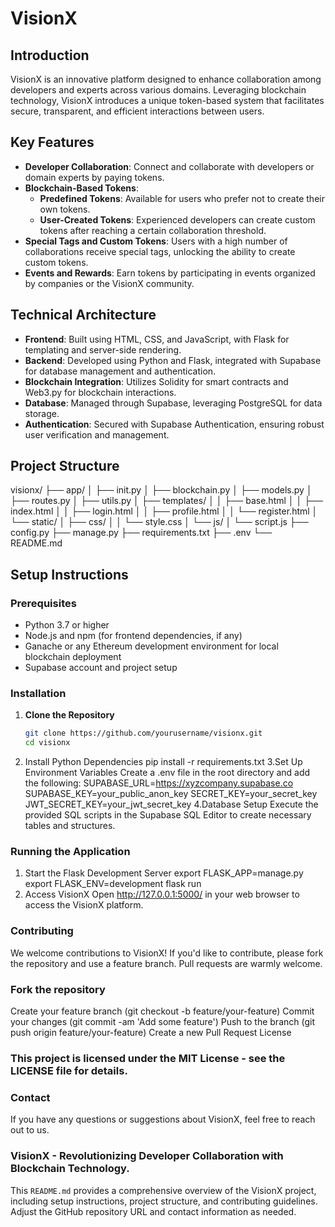# VisionX

## Introduction
VisionX is an innovative platform designed to enhance collaboration among developers and experts across various domains. Leveraging blockchain technology, VisionX introduces a unique token-based system that facilitates secure, transparent, and efficient interactions between users.

## Key Features
- **Developer Collaboration**: Connect and collaborate with developers or domain experts by paying tokens.
- **Blockchain-Based Tokens**:
  - **Predefined Tokens**: Available for users who prefer not to create their own tokens.
  - **User-Created Tokens**: Experienced developers can create custom tokens after reaching a certain collaboration threshold.
- **Special Tags and Custom Tokens**: Users with a high number of collaborations receive special tags, unlocking the ability to create custom tokens.
- **Events and Rewards**: Earn tokens by participating in events organized by companies or the VisionX community.

## Technical Architecture
- **Frontend**: Built using HTML, CSS, and JavaScript, with Flask for templating and server-side rendering.
- **Backend**: Developed using Python and Flask, integrated with Supabase for database management and authentication.
- **Blockchain Integration**: Utilizes Solidity for smart contracts and Web3.py for blockchain interactions.
- **Database**: Managed through Supabase, leveraging PostgreSQL for data storage.
- **Authentication**: Secured with Supabase Authentication, ensuring robust user verification and management.

## Project Structure
visionx/
├── app/
│ ├── init.py
│ ├── blockchain.py
│ ├── models.py
│ ├── routes.py
│ ├── utils.py
│ ├── templates/
│ │ ├── base.html
│ │ ├── index.html
│ │ ├── login.html
│ │ ├── profile.html
│ │ └── register.html
│ └── static/
│ ├── css/
│ │ └── style.css
│ └── js/
│ └── script.js
├── config.py
├── manage.py
├── requirements.txt
├── .env
└── README.md


## Setup Instructions

### Prerequisites
- Python 3.7 or higher
- Node.js and npm (for frontend dependencies, if any)
- Ganache or any Ethereum development environment for local blockchain deployment
- Supabase account and project setup

### Installation

1. **Clone the Repository**
   ```bash
   git clone https://github.com/yourusername/visionx.git
   cd visionx
2. Install Python Dependencies
    pip install -r requirements.txt
3.Set Up Environment Variables
    Create a .env file in the root directory and add the following: 
        SUPABASE_URL=https://xyzcompany.supabase.co
        SUPABASE_KEY=your_public_anon_key
        SECRET_KEY=your_secret_key
        JWT_SECRET_KEY=your_jwt_secret_key
4.Database Setup
    Execute the provided SQL scripts in the Supabase SQL Editor to create necessary tables and structures.


### Running the Application
    
  1. Start the Flask Development Server
      export FLASK_APP=manage.py
      export FLASK_ENV=development
      flask run
  2. Access VisionX
      Open http://127.0.0.1:5000/ in your web browser to access the VisionX platform.

### Contributing

  We welcome contributions to VisionX! If you'd like to contribute, please fork the repository and use a feature branch. Pull requests are warmly welcome.

### Fork the repository
  Create your feature branch (git checkout -b feature/your-feature)
  Commit your changes (git commit -am 'Add some feature')
  Push to the branch (git push origin feature/your-feature)
  Create a new Pull Request
  License

### This project is licensed under the MIT License - see the LICENSE file for details.

### Contact

  If you have any questions or suggestions about VisionX, feel free to reach out to us.

### VisionX - Revolutionizing Developer Collaboration with Blockchain Technology.

  This `README.md` provides a comprehensive overview of the VisionX project, including setup instructions, project structure, and contributing guidelines. Adjust the GitHub repository URL and contact information as needed.




